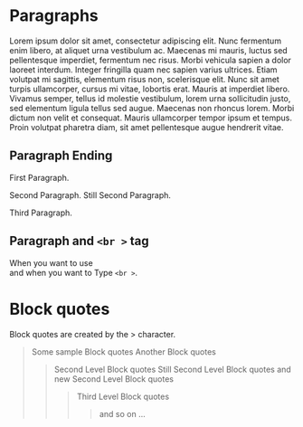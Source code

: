 # Paragraphs
Lorem ipsum dolor sit amet, consectetur adipiscing elit. Nunc fermentum enim libero, at aliquet urna vestibulum ac. Maecenas mi mauris, luctus sed pellentesque imperdiet, fermentum nec risus. Morbi vehicula sapien a dolor laoreet interdum. Integer fringilla quam nec sapien varius ultrices. Etiam volutpat mi sagittis, elementum risus non, scelerisque elit. Nunc sit amet turpis ullamcorper, cursus mi vitae, lobortis erat. Mauris at imperdiet libero. Vivamus semper, tellus id molestie vestibulum, lorem urna sollicitudin justo, sed elementum ligula tellus sed augue. Maecenas non rhoncus lorem. Morbi dictum non velit et consequat. Mauris ullamcorper tempor ipsum et tempus. Proin volutpat pharetra diam, sit amet pellentesque augue hendrerit vitae.

## Paragraph Ending
First Paragraph.

Second Paragraph.
Still Second Paragraph.

Third Paragraph.

## Paragraph and `<br >` tag
When you want to use <br > and when you want to Type `<br >`.

# Block quotes
Block quotes are created by the > character.

> Some sample Block quotes
> Another Block quotes
>> Second Level Block quotes
>> Still Second Level Block quotes
> and new Second Level Block quotes
>>>Third Level Block quotes
>>>> and so on ...